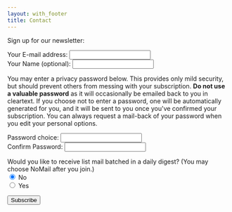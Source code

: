 ```yaml
---
layout: with_footer
title: Contact
---
```

Sign up for our newsletter:
<form method="post" action="https://lists.schokokeks.org/mailman/subscribe.cgi/comaking-news">
Your E-mail address: <input name="email"><br/>
Your Name (optional): <input name="fullname">
<p>You may enter a privacy password below. This provides only mild security, but should prevent others from messing with your subscription. <strong>Do not use a valuable password</strong> as it will occasionally be emailed back to you in cleartext. If you choose not to enter a password, one will be automatically generated for you, and it will be sent to you once you've confirmed your subscription. You can always request a mail-back of your password when you edit your personal options.</p>
<p>Password choice: <input type="password" name="pw"><br/> 
Confirm Password: <input type="password" name="pw-conf"></p>

<p>Would you like to receive list mail batched in a daily digest? (You may choose NoMail after you join.) <br/>
<input type="radio" name= "digest" value="0" checked> No <br/>
<input type="radio" name="digest" value="1"> Yes</p>


<p><input type="submit" name="email-button" value="Subscribe"></p>
</form>